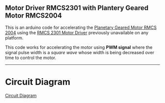 ## Motor Driver RMCS2301 with Plantery Geared Motor RMCS2004
This is an arduino code for accelerating the [Planetary Geared Motor RMCS 2004](https://robokits.co.in/motors/encoder-dc-servo/planetary-encoder-geared-motor-24v-175rpm-100w?cPath=2_3_317&) using the [RMCS 2301 Motor Driver](https://robokits.co.in/motor-drives-drivers/encoder-dc-servo/dc-servo-motor-driver-40v-20a-w-t-step-direction-input) previously unavailable on any platform.

This code works for accelerating the motor using **PWM signal** where the signal pulse width is a *square wave* whose width is being decreased over time to control the motor.

-------

# Circuit Diagram

[Circuit Diagram](images/Motor_Connection.png)
